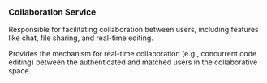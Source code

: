 ### Collaboration Service
Responsible for facilitating collaboration between users, including features like chat, file sharing, and real-time editing.

Provides the mechanism for real-time collaboration (e.g., concurrent code editing) between the authenticated and matched users in the collaborative space.